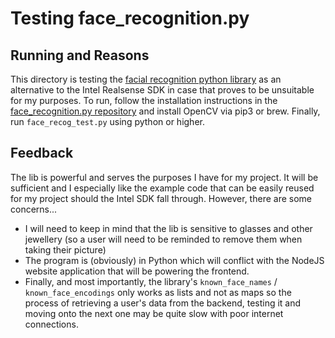 # Testing face_recognition.py

## Running and Reasons

This directory is testing the [facial recognition python library](https://github.com/ageitgey/face_recognition) as an alternative to the Intel Realsense SDK in case that proves to be unsuitable for my purposes.
To run, follow the installation instructions in the [face_recognition.py repository](https://github.com/ageitgey/face_recognition#installation-options) and install OpenCV via pip3 or brew. Finally, run `face_recog_test.py` using python or higher.

## Feedback

The lib is powerful and serves the purposes I have for my project. It will be sufficient and I especially like the example code that can be easily reused for my project should the Intel SDK fall through. However, there are some concerns...

- I will need to keep in mind that the lib is sensitive to glasses and other jewellery (so a user will need to be reminded to remove them when taking their picture)
- The program is (obviously) in Python which will conflict with the NodeJS website application that will be powering the frontend.
- Finally, and most importantly, the library's `known_face_names` / `known_face_encodings` only works as lists and not as maps so the process of retrieving a user's data from the backend, testing it and moving onto the next one may be quite slow with poor internet connections.
